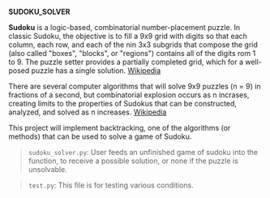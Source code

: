 **SUDOKU_SOLVER**

**Sudoku** is a logic-based, combinatorial number-placement puzzle. In classic Sudoku, the objective is to fill a 9x9 grid with digits so that each column, each row, and each of the nin 3x3 subgrids that compose the grid (also called "boxes", "blocks", or "regions") contains all of the digits rom 1 to 9. The puzzle setter provides a partially completed grid, which for a well-posed puzzle has a single solution. [Wikipedia](https://en.wikipedia.org/wiki/Sudoku)

There are several computer algorithms that will solve 9x9 puzzles (n = 9) in fractions of a second, but combinatorial explosion occurs as n incrases, creating limits to the properties of Sudokus that can be constructed, analyzed, and solved as n increases. [Wikipedia](https://en.wikipedia.org/wiki/Sudoku_solving_algorithms)

This project will implement backtracking, one of the algorithms (or methods) that can be used to solve a game of Sudoku.

> `sudoku_solver.py`: User feeds an unfinished game of sudoku into the function, to receive a possible solution, or none if the puzzle is unsolvable.

> `test.py`: This file is for testing various conditions.